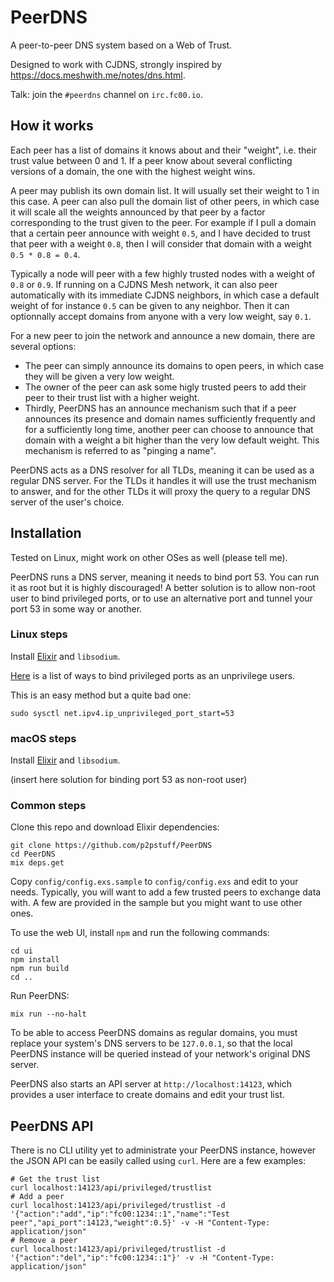 # PeerDNS

A peer-to-peer DNS system based on a Web of Trust.

Designed to work with CJDNS, strongly inspired by
<https://docs.meshwith.me/notes/dns.html>.

Talk: join the `#peerdns` channel on `irc.fc00.io`.


## How it works

Each peer has a list of domains it knows about and their "weight", i.e. their
trust value between 0 and 1.  If a peer know about several conflicting versions
of a domain, the one with the highest weight wins.

A peer may publish its own domain list. It will usually set their weight to 1
in this case.  A peer can also pull the domain list of other peers, in which
case it will scale all the weights announced by that peer by a factor
corresponding to the trust given to the peer.  For example if I pull a domain
that a certain peer announce with weight `0.5`, and I have decided to trust
that peer with a weight `0.8`, then I will consider that domain with a weight
`0.5 * 0.8 = 0.4`.

Typically a node will peer with a few highly trusted nodes with a weight of
`0.8` or `0.9`.  If running on a CJDNS Mesh network, it can also peer
automatically with its immediate CJDNS neighbors, in which case a default
weight of for instance `0.5` can be given to any neighbor.  Then it can
optionnally accept domains from anyone with a very low weight, say `0.1`.

For a new peer to join the network and announce a new domain, there are several
options:

- The peer can simply announce its domains to open peers, in which case they
  will be given a very low weight.
- The owner of the peer can ask some higly trusted peers to add their peer to
  their trust list with a higher weight.
- Thirdly, PeerDNS has an announce mechanism such that if a peer announces its
  presence and domain names sufficiently frequently and for a sufficiently long
  time, another peer can choose to announce that domain with a weight a bit
  higher than the very low default weight. This mechanism is referred to as
  "pinging a name".

PeerDNS acts as a DNS resolver for all TLDs, meaning it can be used as a
regular DNS server. For the TLDs it handles it will use the trust mechanism to
answer, and for the other TLDs it will proxy the query to a regular DNS server
of the user's choice.


## Installation

Tested on Linux, might work on other OSes as well (please tell me).

PeerDNS runs a DNS server, meaning it needs to bind port 53.  You can run it as
root but it is highly discouraged!  A better solution is to allow non-root user
to bind privileged ports, or to use an alternative port and tunnel your port 53
in some way or another. 

### Linux steps

Install [Elixir](https://elixir-lang.org/) and `libsodium`.

[Here](https://stackoverflow.com/questions/413807/is-there-a-way-for-non-root-processes-to-bind-to-privileged-ports-on-linux)
is a list of ways to bind privileged ports as an unprivilege users.

This is an easy method but a quite bad one:

```
sudo sysctl net.ipv4.ip_unprivileged_port_start=53
```

### macOS steps

Install [Elixir](https://elixir-lang.org/) and `libsodium`.

(insert here solution for binding port 53 as non-root user)

### Common steps

Clone this repo and download Elixir dependencies:

```
git clone https://github.com/p2pstuff/PeerDNS
cd PeerDNS
mix deps.get
```

Copy `config/config.exs.sample` to `config/config.exs` and edit to your needs.
Typically, you will want to add a few trusted peers to exchange data with. A
few are provided in the sample but you might want to use other ones.

To use the web UI, install `npm` and run the following commands:

```
cd ui
npm install
npm run build
cd ..
```

Run PeerDNS:

```
mix run --no-halt
```

To be able to access PeerDNS domains as regular domains, you must replace your
system's DNS servers to be `127.0.0.1`, so that the local PeerDNS instance will
be queried instead of your network's original DNS server.

PeerDNS also starts an API server at `http://localhost:14123`, which provides a
user interface to create domains and edit your trust list.


## PeerDNS API

There is no CLI utility yet to administrate your PeerDNS instance, however the
JSON API can be easily called using `curl`. Here are a few examples:

```
# Get the trust list
curl localhost:14123/api/privileged/trustlist
# Add a peer
curl localhost:14123/api/privileged/trustlist -d '{"action":"add","ip":"fc00:1234::1","name":"Test peer","api_port":14123,"weight":0.5}' -v -H "Content-Type: application/json"
# Remove a peer
curl localhost:14123/api/privileged/trustlist -d '{"action":"del","ip":"fc00:1234::1"}' -v -H "Content-Type: application/json"
```

